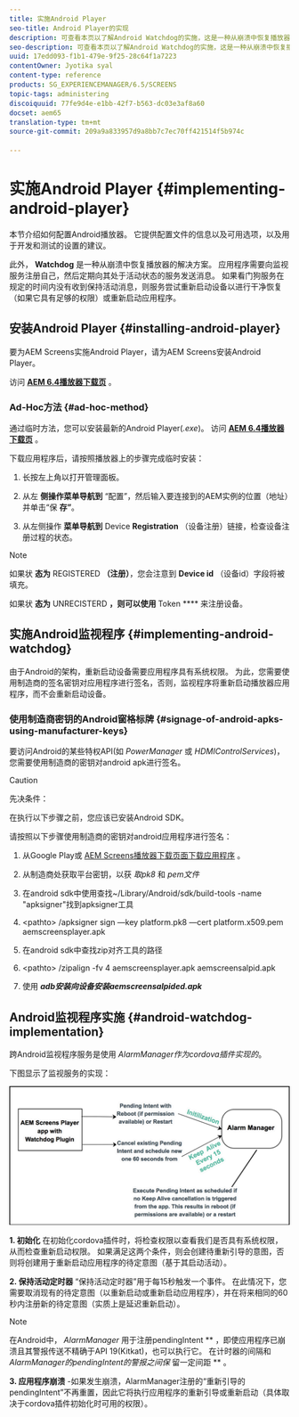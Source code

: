 ```yaml
---
title: 实施Android Player
seo-title: Android Player的实现
description: 可查看本页以了解Android Watchdog的实施，这是一种从崩溃中恢复播放器的解决方案。
seo-description: 可查看本页以了解Android Watchdog的实施，这是一种从崩溃中恢复播放器的解决方案。
uuid: 17edd093-f1b1-479e-9f25-28c64f1a7223
contentOwner: Jyotika syal
content-type: reference
products: SG_EXPERIENCEMANAGER/6.5/SCREENS
topic-tags: administering
discoiquuid: 77fe9d4e-e1bb-42f7-b563-dc03e3af8a60
docset: aem65
translation-type: tm+mt
source-git-commit: 209a9a833957d9a8bb7c7ec70ff421514f5b974c

---
```



# 实施Android Player {#implementing-android-player}

本节介绍如何配置Android播放器。 它提供配置文件的信息以及可用选项，以及用于开发和测试的设置的建议。

此外， **Watchdog** 是一种从崩溃中恢复播放器的解决方案。 应用程序需要向监视服务注册自己，然后定期向其处于活动状态的服务发送消息。 如果看门狗服务在规定的时间内没有收到保持活动消息，则服务尝试重新启动设备以进行干净恢复（如果它具有足够的权限）或重新启动应用程序。

## 安装Android Player {#installing-android-player}

要为AEM Screens实施Android Player，请为AEM Screens安装Android Player。

访问 [**AEM 6.4播放器下载页**](https://download.macromedia.com/screens/) 。

### Ad-Hoc方法 {#ad-hoc-method}

通过临时方法，您可以安装最新的Android Player(*.exe*)。 访问 [**AEM 6.4播放器下载页**](https://download.macromedia.com/screens/) 。

下载应用程序后，请按照播放器上的步骤完成临时安装：

1. 长按左上角以打开管理面板。
1. 从左 **侧操作菜单导航到** “配置”，然后输入要连接到的AEM实例的位置（地址）并单击“保 **存”**。

1. 从左侧操作 **菜单导航到** Device **Registration** （设备注册）链接，检查设备注册过程的状态。

>[!NOTE]
>
>如果状 **态为** REGISTERED **（注册）**，您会注意到 **Device id** （设备id）字段将被填充。
>
>如果状 **态为** UNRECISTERD **，则可以使用** Token **** 来注册设备。

## 实施Android监视程序 {#implementing-android-watchdog}

由于Android的架构，重新启动设备需要应用程序具有系统权限。 为此，您需要使用制造商的签名密钥对应用程序进行签名，否则，监视程序将重新启动播放器应用程序，而不会重新启动设备。

### 使用制造商密钥的Android窗格标牌 {#signage-of-android-apks-using-manufacturer-keys}

要访问Android的某些特权API(如 *PowerManager* 或 *HDMIControlServices*)，您需要使用制造商的密钥对android apk进行签名。

>[!CAUTION]
>
>先决条件：
>
>在执行以下步骤之前，您应该已安装Android SDK。

请按照以下步骤使用制造商的密钥对android应用程序进行签名：

1. 从Google Play或 [AEM Screens播放器下载页面下载应用程序](https://download.macromedia.com/screens/) 。
1. 从制造商处获取平台密钥，以获 *取pk8* 和 *pem文件*

1. 在android sdk中使用查找~/Library/Android/sdk/build-tools -name "apksigner"找到apksigner工具
1. &lt;pathto&gt; /apksigner sign —key platform.pk8 —cert platform.x509.pem aemscreensplayer.apk
1. 在android sdk中查找zip对齐工具的路径
1. &lt;pathto&gt; /zipalign -fv 4 aemscreensplayer.apk aemscreensalpid.apk
1. 使用 ***adb安装向设备安装aemscreensalpided.apk***

## Android监视程序实施 {#android-watchdog-implementation}

跨Android监视程序服务是使用 *AlarmManager作为cordova插件实现的*。

下图显示了监视服务的实现：

![chlimage_1-31](assets/chlimage_1-31.png)

**1. 初始化** 在初始化cordova插件时，将检查权限以查看我们是否具有系统权限，从而检查重新启动权限。 如果满足这两个条件，则会创建待重新引导的意图，否则将创建用于重新启动应用程序的待定意图（基于其启动活动）。

**2. 保持活动定时器** “保持活动定时器”用于每15秒触发一个事件。 在此情况下，您需要取消现有的待定意图（以重新启动或重新启动应用程序），并在将来相同的60秒内注册新的待定意图（实质上是延迟重新启动）。

>[!NOTE]
>
>在Android中， *AlarmManager* 用于注册pendingIntent ** ，即使应用程序已崩溃且其警报传送不精确于API 19(Kitkat)，也可以执行它。 在计时器的间隔和 *AlarmManager的pendingIntent的警报之间保* 留一定间距 ** 。

**3. 应用程序崩溃** -如果发生崩溃，AlarmManager注册的“重新引导的pendingIntent”不再重置，因此它将执行应用程序的重新引导或重新启动（具体取决于cordova插件初始化时可用的权限）。
